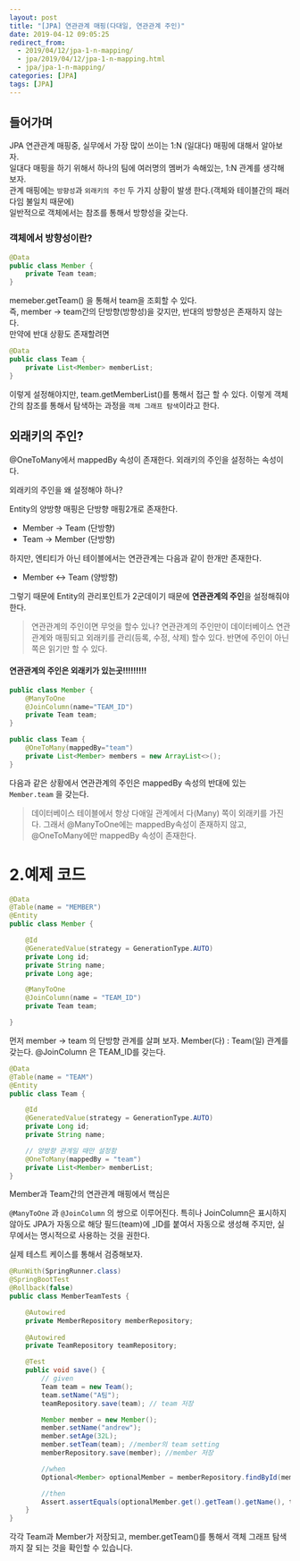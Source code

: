 ```yaml
---
layout: post
title: "[JPA] 연관관계 매핑(다대일, 연관관계 주인)"
date: 2019-04-12 09:05:25
redirect_from:
  - 2019/04/12/jpa-1-n-mapping/
  - jpa/2019/04/12/jpa-1-n-mapping.html
  - jpa/jpa-1-n-mapping/
categories: [JPA]
tags: [JPA]
---
```


## 들어가며

JPA 연관관계 매핑중, 실무에서 가장 많이 쓰이는 1:N (일대다) 매핑에 대해서 알아보자.  
일대다 매핑을 하기 위해서 하나의 팀에 여러명의 멤버가 속해있는, 1:N 관계를 생각해보자.  
관계 매핑에는 `방향성`과 `외래키의 주인` 두 가지 상황이 발생 한다.(객체와 테이블간의 패러다임 불일치 때문에)  
일반적으로 객체에서는 참조를 통해서 방향성을 갖는다.

### 객체에서 방향성이란?

```java
@Data
public class Member {
    private Team team;
}
```

memeber.getTeam() 을 통해서 team을 조회할 수 있다.  
즉, member -> team간의 단방향(방향성)을 갖지만, 반대의 방향성은 존재하지 않는다.  
만약에 반대 상황도 존재할려면

```java
@Data
public class Team {
    private List<Member> memberList;
}
```

이렇게 설정해야지만, team.getMemberList()를 통해서 접근 할 수 있다. 이렇게 객체간의 참조를 통해서 탐색하는 과정을 `객체 그래프 탐색`이라고 한다.

## 외래키의 주인? 

@OneToMany에서 mappedBy 속성이 존재한다. 외래키의 주인을 설정하는 속성이다. 


외래키의 주인을 왜 설정해야 하나? 

Entity의 양방향 매핑은 단방향 매핑2개로 존재한다. 
- Member -> Team (단방향)
- Team -> Member (단방향)

하지만, 엔티티가 아닌 테이블에서는 연관관계는 다음과 같이 한개만 존재한다.
- Member <-> Team (양방향)

그렇기 때문에 Entity의 관리포인트가 2군데이기 때문에 **연관관계의 주인**을 설정해줘야 한다. 

> 연관관계의 주인이면 무엇을 할수 있나? 
> 연관관계의 주인만이 데이터베이스 연관관계와 매핑되고 외래키를 관리(등록, 수정, 삭제) 할수 있다. 반면에 주인이 아닌 쪽은 읽기만 할 수 있다. 


#### 연관관계의 주인은 외래키가 있는곳!!!!!!!!!
```java
public class Member {
    @ManyToOne
    @JoinColumn(name="TEAM_ID")
    private Team team;
}
```

```java
public class Team {
    @OneToMany(mappedBy="team")
    private List<Member> members = new ArrayList<>();
}
```

다음과 같은 상황에서 연관관계의 주인은 mappedBy 속성의 반대에 있는 `Member.team` 을 갖는다.

> 데이터베이스 테이블에서 항상 다애일 관계에서 다(Many) 쪽이 외래키를 가진다. 그래서 @ManyToOne에는 mappedBy속성이 존재하지 않고, @OneToMany에만 mappedBy 속성이 존재한다.

# 2.예제 코드

```java
@Data
@Table(name = "MEMBER")
@Entity
public class Member {

    @Id
    @GeneratedValue(strategy = GenerationType.AUTO)
    private Long id;
    private String name;
    private Long age;

    @ManyToOne
    @JoinColumn(name = "TEAM_ID")
    private Team team;

}
```

먼저 member -> team 의 단방향 관계를 살펴 보자.
Member(다) : Team(일) 관계를 갖는다. @JoinColumn 은 TEAM_ID를 갖는다.

```java
@Data
@Table(name = "TEAM")
@Entity
public class Team {

    @Id
    @GeneratedValue(strategy = GenerationType.AUTO)
    private Long id;
    private String name;

    // 양방향 관계일 때만 설정함
    @OneToMany(mappedBy = "team")
    private List<Member> memberList;
}
```

Member과 Team간의 연관관계 매핑에서 핵심은

`@ManyToOne` 과 `@JoinColumn` 의 쌍으로 이루어진다. 특히나 JoinColumn은 표시하지 않아도 JPA가 자동으로 해당 필드(team)에 \_ID를 붙여서 자동으로 생성해 주지만, 실무에서는 명시적으로 사용하는 것을 권한다.


실제 테스트 케이스를 통해서 검증해보자.

```java
@RunWith(SpringRunner.class)
@SpringBootTest
@Rollback(false)
public class MemberTeamTests {

    @Autowired
    private MemberRepository memberRepository;
    
    @Autowired
    private TeamRepository teamRepository;

    @Test
    public void save() {
        // given
        Team team = new Team();
        team.setName("A팀");
        teamRepository.save(team); // team 저장

        Member member = new Member();
        member.setName("andrew");
        member.setAge(32L);
        member.setTeam(team); //member의 team setting
        memberRepository.save(member); //member 저장

        //when
        Optional<Member> optionalMember = memberRepository.findById(member.getId());

        //then
        Assert.assertEquals(optionalMember.get().getTeam().getName(), team.getName());
    }
}
```

각각 Team과 Member가 저장되고, member.getTeam()를 통해서 객체 그래프 탐색까지 잘 되는 것을 확인할 수 있습니다.

